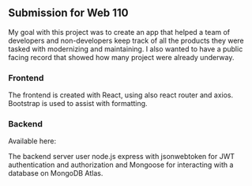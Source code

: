 ## Submission for Web 110

My goal with this project was to create an app that helped a team of developers and non-developers keep track of all the products they were tasked with modernizing and maintaining. I also wanted to have a public facing record that showed how many project were already underway. 

### Frontend

The frontend is created with React, using also react router and axios. Bootstrap is used to assist with formatting. 

### Backend

Available here: 

The backend server user node.js express with jsonwebtoken for JWT authentication and authorization and Mongoose for interacting with a database on MongoDB Atlas. 